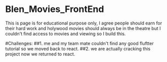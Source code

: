 # Blen_Movies_FrontEnd
This is page is for educational purpose only, I agree people should earn for their hard work and holywood movies should always be in the theatre but I couldn't find access to movies and viewing so I build this. 

#Challenges: 
##1. me and my team mate couldn't find any good fluftter tutorial so we moved back to react. 
##2. we are actually cracking this project now we returned to react.
